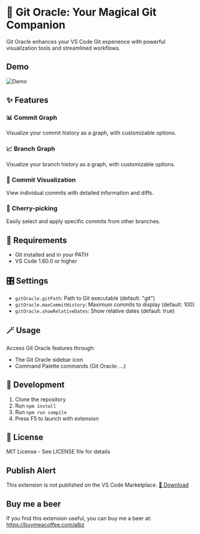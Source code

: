 # 🔮 Git Oracle: Your Magical Git Companion

Git Oracle enhances your VS Code Git experience with powerful visualization tools and streamlined workflows.

## Demo 
![Demo](./images/demo.gif)

## ✨ Features

### 📊 Commit Graph
Visualize your commit history as a graph, with customizable options.

### 📈 Branch Graph
Visualize your branch history as a graph, with customizable options.

### 🎨 Commit Visualization
View individual commits with detailed information and diffs.

### 🍒 Cherry-picking 
Easily select and apply specific commits from other branches.

## 🧰 Requirements

- Git installed and in your PATH
- VS Code 1.60.0 or higher

## 🎛️ Settings

* `gitOracle.gitPath`: Path to Git executable (default: "git")
* `gitOracle.maxCommitHistory`: Maximum commits to display (default: 100)
* `gitOracle.showRelativeDates`: Show relative dates (default: true)

## 🪄 Usage

Access Git Oracle features through:
- The Git Oracle sidebar icon
- Command Palette commands (Git Oracle: ...)

## 🧪 Development

1. Clone the repository
2. Run `npm install`
3. Run `npm run compile`
4. Press F5 to launch with extension

## 📄 License

MIT License - See LICENSE file for details

## Publish Alert 
This extension is not published on the VS Code Marketplace.
[🚀 Download](https://marketplace.visualstudio.com/items?itemName=AlbertoBarrago.git-oracle)

## Buy me a beer 
If you find this extension useful, you can buy me a beer at:
https://buymeacoffee.com/albz
